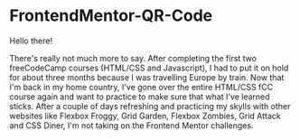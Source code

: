 # FrontendMentor-QR-Code
Hello there!

There's really not much more to say. After completing the first two freeCodeCamp courses (HTML/CSS and Javascript), I had to put it on hold for about three months because I was travelling Europe by train. Now that I'm back in my home country, I've gone over the entire HTML/CSS fCC course again and want to practice to make sure that what I've learned sticks. After a couple of days refreshing and practicing my skylls with other websites like Flexbox Froggy, Grid Garden, Flexbox Zombies, Grid Attack and CSS Diner, I'm not taking on the Frontend Mentor challenges.
